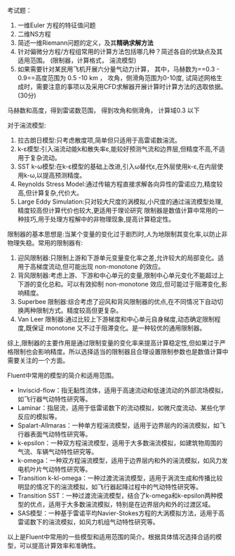 考试题：
1.  一维Euler 方程的特征值问题
2. 二维NS方程
3. 简述一维Riemann问题的定义，及其**精确求解方法**
4. 针对偏微分方程/方程组常用的计算方法包括哪几种？简述各自的优缺点及其适用范围。 (限制器，计算格式， 湍流模型)
5. 如果需要针对某民用飞机开展六分量气动力计算， 其中，马赫数为==0.3 - 0.9==高度范围为 0.5 -10 km ， 攻角，侧滑角范围为0-10度, 试简述网格生成时，需要注意的事项以及采用CFD求解器开展计算时计算方法的选取依据。(30分)

马赫数和高度，得到雷诺数范围， 得到攻角和侧滑角， 计算域0.3 以下 

对于湍流模型:
1. 拉古朗日模型:只考虑散度项,简单但只适用于高雷诺数湍流。
2. k-ε模型:引入湍流动能k和散失率ε,能较好预测气流和边界层,但精度不高,不适用于复杂流动。
3. SST k-ω模型:在k-ε模型的基础上改进,引入ω替代ε,在外层使用k-ε,在内层使用k-ω,以提高预测精度。
4. Reynolds Stress Model:通过传输方程直接求解各向异性的雷诺应力,精度较高,但计算复杂,代价大。
5. Large Eddy Simulation:只对较大尺度的涡模拟,小尺度的通过湍流模型处理,精度较高但计算代价也较大,更适用于理论研究
限制器是数值计算中常用的一种技巧,用于处理方程解中的非物理现象,提高计算稳定性。

限制器的基本思想是:当某个变量的变化过于剧烈时,人为地限制其变化率,以防止非物理失稳。常用的限制器有:

1. 迎风限制器:只限制上游和下游单元变量变化率之差,允许较大的局部变化。适用于高梯度流动,但可能出现 non-monotone 的效应。
2. 背风限制器:考虑上游、下游和中心单元的变量,限制中心单元变化不能超过上下游的变化总和。可以有效抑制 non-monotone 效应,但可能过于阻滞变化,影响精度。
3. Superbee 限制器:综合考虑了迎风和背风限制器的优点,在不同情况下自动切换两种限制方式。精度较高但更复杂。
4. Van Leer 限制器:通过比较上下游梯度和中心单元自身梯度,动态确定限制程度,既保证 monotone 又不过于阻滞变化。是一种较优的通用限制器。

综上,限制器的主要作用是通过限制变量的变化率来提高计算稳定性,但如果过于严格限制也会影响精度。所以选择适当的限制器且合理设置限制参数也是数值计算中需要关注的一个方面。

Fluent中常用的模型的简介和适用范围。
- Inviscid-flow：指无黏性流体，适用于高速流动和低速流动的外部流场模拟，如飞行器气动特性研究等。
- Laminar：指层流，适用于低雷诺数下的流动模拟，如微尺度流动、某些化学反应的模拟等。
- Spalart-Allmaras：一种单方程湍流模型，适用于边界层内的湍流模拟，如飞行器表面气动特性研究等。
- k-epsilon：一种双方程湍流模型，适用于大多数湍流模拟，如建筑物周围的气流、车辆气动特性研究等。
- k-omega：一种双方程湍流模型，适用于边界层内和外的湍流模拟，如风力发电机叶片气动特性研究等。
- Transition k-kl-omega：一种过渡流湍流模型，适用于涡流生成和传播比较明显的情况下的湍流模拟，如飞行器起降过程中的气动特性研究等。
- Transition SST：一种过渡流湍流模型，结合了k-omega和k-epsilon两种模型的优点，适用于大多数湍流模拟，特别是在边界层内和外的过渡区域。
- SAS模型：一种基于雷诺平均Navier-Stokes方程的大涡模拟方法，适用于高雷诺数下的湍流模拟，如风力机组气动特性研究等。

以上是Fluent中常用的一些模型和适用范围的简介。根据具体情况选择合适的模型，可以提高计算效率和准确性。